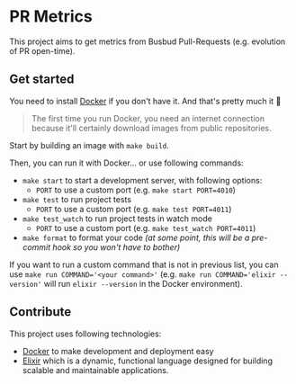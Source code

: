 # PR Metrics

This project aims to get metrics from Busbud Pull-Requests (e.g. evolution of PR open-time).

## Get started

You need to install [Docker](https://docs.docker.com/install/) if you don't have it. And that's pretty much it 👐

> The first time you run Docker, you need an internet connection because it'll certainly download images from public repositories.

Start by building an image with `make build`.

Then, you can run it with Docker… or use following commands:

* `make start` to start a development server, with following options:
  * `PORT` to use a custom port (e.g. `make start PORT=4010`)
* `make test` to run project tests
  * `PORT` to use a custom port (e.g. `make test PORT=4011`)
* `make test_watch` to run project tests in watch mode
  * `PORT` to use a custom port (e.g. `make test_watch PORT=4011`)
* `make format` to format your code _(at some point, this will be a pre-commit hook so you won't have to bother)_

If you want to run a custom command that is not in previous list, you can use `make run COMMAND='<your command>'` (e.g. `make run COMMAND='elixir --version'` will run `elixir --version` in the Docker environment).

## Contribute

This project uses following technologies:

* [Docker](https://docs.docker.com/) to make development and deployment easy
* [Elixir](https://elixir-lang.org/) which is a dynamic, functional language designed for building scalable and maintainable applications.
